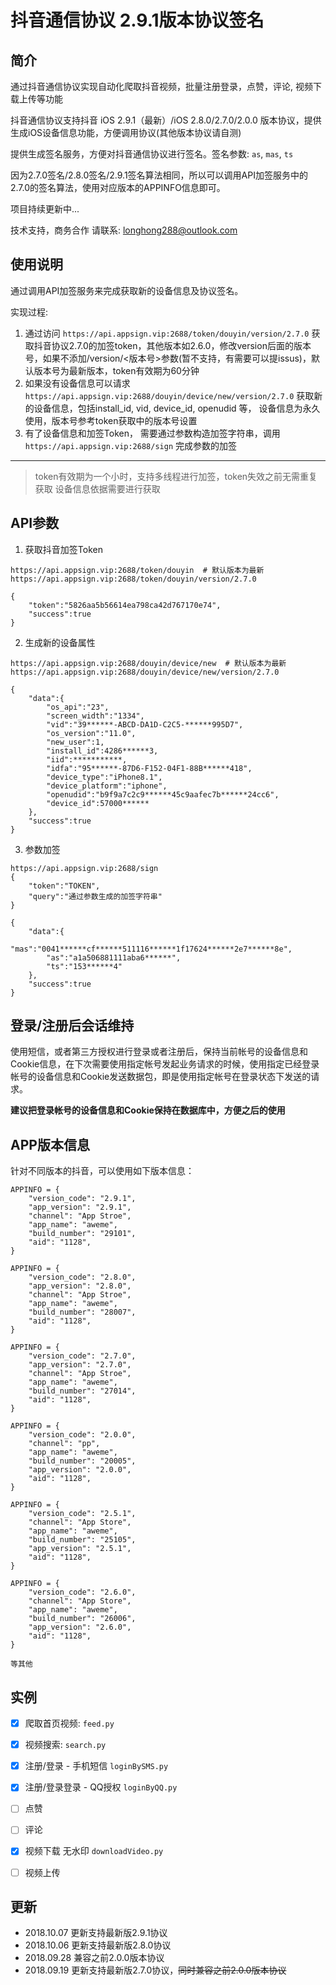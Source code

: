 # 抖音通信协议 2.9.1版本协议签名

## 简介

通过抖音通信协议实现自动化爬取抖音视频，批量注册登录，点赞，评论, 视频下载上传等功能

抖音通信协议支持抖音 iOS 2.9.1（最新）/iOS 2.8.0/2.7.0/2.0.0 版本协议，提供生成iOS设备信息功能，方便调用协议(其他版本协议请自测)

提供生成签名服务，方便对抖音通信协议进行签名。签名参数: `as`, `mas`, `ts`

因为2.7.0签名/2.8.0签名/2.9.1签名算法相同，所以可以调用API加签服务中的2.7.0的签名算法，使用对应版本的APPINFO信息即可。

项目持续更新中...

技术支持，商务合作 请联系: longhong288@outlook.com

## 使用说明
通过调用API加签服务来完成获取新的设备信息及协议签名。

实现过程:
1. 通过访问 `https://api.appsign.vip:2688/token/douyin/version/2.7.0` 获取抖音协议2.7.0的加签token，其他版本如2.6.0，修改version后面的版本号，如果不添加/version/<版本号>参数(暂不支持，有需要可以提issus)，默认版本号为最新版本，token有效期为60分钟
2. 如果没有设备信息可以请求 `https://api.appsign.vip:2688/douyin/device/new/version/2.7.0` 获取新的设备信息，包括install_id, vid, device_id, openudid 等， 设备信息为永久使用，版本号参考token获取中的版本号设置
3. 有了设备信息和加签Token， 需要通过参数构造加签字符串，调用 `https://api.appsign.vip:2688/sign` 完成参数的加签

---

> token有效期为一个小时，支持多线程进行加签，token失效之前无需重复获取
> 设备信息依据需要进行获取

## API参数
1. 获取抖音加签Token
```
https://api.appsign.vip:2688/token/douyin  # 默认版本为最新
https://api.appsign.vip:2688/token/douyin/version/2.7.0
```
```
{
    "token":"5826aa5b56614ea798ca42d767170e74",
    "success":true
}
```

2. 生成新的设备属性
```
https://api.appsign.vip:2688/douyin/device/new  # 默认版本为最新
https://api.appsign.vip:2688/douyin/device/new/version/2.7.0
```
```
{
    "data":{
        "os_api":"23",
        "screen_width":"1334",
        "vid":"39******-ABCD-DA1D-C2C5-******995D7",
        "os_version":"11.0",
        "new_user":1,
        "install_id":4286******3,
        "iid":***********,
        "idfa":"95******-87D6-F152-04F1-88B******418",
        "device_type":"iPhone8.1",
        "device_platform":"iphone",
        "openudid":"b9f9a7c2c9******45c9aafec7b******24cc6",
        "device_id":57000******
    },
    "success":true
}
```

3. 参数加签
```
https://api.appsign.vip:2688/sign
{
    "token":"TOKEN",
    "query":"通过参数生成的加签字符串"
}
```
```
{
    "data":{
        "mas":"0041******cf******511116******1f17624******2e7******8e",
        "as":"a1a506881111aba6******",
        "ts":"153******4"
    },
    "success":true
}
```

## 登录/注册后会话维持
使用短信，或者第三方授权进行登录或者注册后，保持当前帐号的设备信息和Cookie信息，在下次需要使用指定帐号发起业务请求的时候，使用指定已经登录帐号的设备信息和Cookie发送数据包，即是使用指定帐号在登录状态下发送的请求。

**建议把登录帐号的设备信息和Cookie保持在数据库中，方便之后的使用**

## APP版本信息
针对不同版本的抖音，可以使用如下版本信息：
```
APPINFO = {
    "version_code": "2.9.1",
    "app_version": "2.9.1",
    "channel": "App Stroe",
    "app_name": "aweme",
    "build_number": "29101",
    "aid": "1128",
}

APPINFO = {
    "version_code": "2.8.0",
    "app_version": "2.8.0",
    "channel": "App Stroe",
    "app_name": "aweme",
    "build_number": "28007",
    "aid": "1128",
}

APPINFO = {
    "version_code": "2.7.0",
    "app_version": "2.7.0",
    "channel": "App Stroe",
    "app_name": "aweme",
    "build_number": "27014",
    "aid": "1128",
}

APPINFO = {
    "version_code": "2.0.0",
    "channel": "pp",
    "app_name": "aweme",
    "build_number": "20005",
    "app_version": "2.0.0",
    "aid": "1128",
}

APPINFO = {
    "version_code": "2.5.1",
    "channel": "App Store",
    "app_name": "aweme",
    "build_number": "25105",
    "app_version": "2.5.1",
    "aid": "1128",
}

APPINFO = {
    "version_code": "2.6.0",
    "channel": "App Store",
    "app_name": "aweme",
    "build_number": "26006",
    "app_version": "2.6.0",
    "aid": "1128",
}

等其他
```


## 实例

* [x] 爬取首页视频: `feed.py`
* [x] 视频搜索: `search.py`
* [x] 注册/登录 - 手机短信 `loginBySMS.py`
* [x] 注册/登录登录 - QQ授权 `loginByQQ.py`
* [ ] 点赞
* [ ] 评论
* [x] 视频下载 无水印 `downloadVideo.py`
* [ ] 视频上传


## 更新
* 2018.10.07 更新支持最新版2.9.1协议
* 2018.10.06 更新支持最新版2.8.0协议
* 2018.09.28 兼容之前2.0.0版本协议
* 2018.09.19 更新支持最新版2.7.0协议，~~同时兼容之前2.0.0版本协议~~
